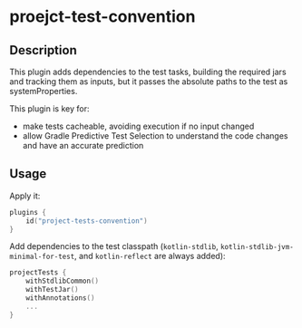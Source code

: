 # proejct-test-convention

## Description

This plugin adds dependencies to the test tasks, building the required jars and tracking them as inputs, but it passes the absolute paths to the test as systemProperties. 

This plugin is key for:
- make tests cacheable, avoiding execution if no input changed
- allow Gradle Predictive Test Selection to understand the code changes and have an accurate prediction

## Usage

Apply it: 
```kotlin
plugins {
    id("project-tests-convention")
}
```

Add dependencies to the test classpath (`kotlin-stdlib`, `kotlin-stdlib-jvm-minimal-for-test`, and `kotlin-reflect` are always added):
```kotlin
projectTests {
    withStdlibCommon()
    withTestJar()
    withAnnotations()
    ...
}
```
